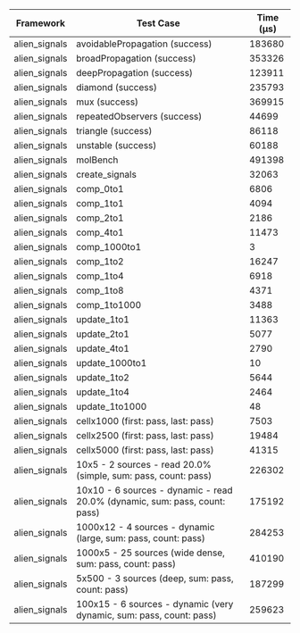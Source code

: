 | Framework | Test Case | Time (μs) |
| --- | --- | --- |
| alien_signals | avoidablePropagation (success) | 183680 |
| alien_signals | broadPropagation (success) | 353326 |
| alien_signals | deepPropagation (success) | 123911 |
| alien_signals | diamond (success) | 235793 |
| alien_signals | mux (success) | 369915 |
| alien_signals | repeatedObservers (success) | 44699 |
| alien_signals | triangle (success) | 86118 |
| alien_signals | unstable (success) | 60188 |
| alien_signals | molBench | 491398 |
| alien_signals | create_signals | 32063 |
| alien_signals | comp_0to1 | 6806 |
| alien_signals | comp_1to1 | 4094 |
| alien_signals | comp_2to1 | 2186 |
| alien_signals | comp_4to1 | 11473 |
| alien_signals | comp_1000to1 | 3 |
| alien_signals | comp_1to2 | 16247 |
| alien_signals | comp_1to4 | 6918 |
| alien_signals | comp_1to8 | 4371 |
| alien_signals | comp_1to1000 | 3488 |
| alien_signals | update_1to1 | 11363 |
| alien_signals | update_2to1 | 5077 |
| alien_signals | update_4to1 | 2790 |
| alien_signals | update_1000to1 | 10 |
| alien_signals | update_1to2 | 5644 |
| alien_signals | update_1to4 | 2464 |
| alien_signals | update_1to1000 | 48 |
| alien_signals | cellx1000 (first: pass, last: pass) | 7503 |
| alien_signals | cellx2500 (first: pass, last: pass) | 19484 |
| alien_signals | cellx5000 (first: pass, last: pass) | 41315 |
| alien_signals | 10x5 - 2 sources - read 20.0% (simple, sum: pass, count: pass) | 226302 |
| alien_signals | 10x10 - 6 sources - dynamic - read 20.0% (dynamic, sum: pass, count: pass) | 175192 |
| alien_signals | 1000x12 - 4 sources - dynamic (large, sum: pass, count: pass) | 284253 |
| alien_signals | 1000x5 - 25 sources (wide dense, sum: pass, count: pass) | 410190 |
| alien_signals | 5x500 - 3 sources (deep, sum: pass, count: pass) | 187299 |
| alien_signals | 100x15 - 6 sources - dynamic (very dynamic, sum: pass, count: pass) | 259623 |
